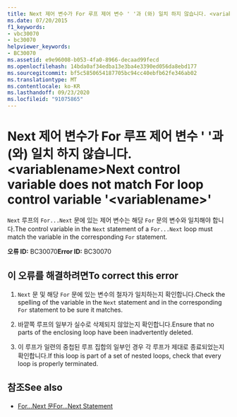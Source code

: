 ```yaml
---
title: Next 제어 변수가 For 루프 제어 변수 ' '과 (와) 일치 하지 않습니다. <variablename>
ms.date: 07/20/2015
f1_keywords:
- vbc30070
- bc30070
helpviewer_keywords:
- BC30070
ms.assetid: e9e96008-b053-4fa0-8966-decaad99fecd
ms.openlocfilehash: 14bda0af34edba13e3ba4e3390ed056da8ebd177
ms.sourcegitcommit: bf5c5850654187705bc94cc40ebfb62fe346ab02
ms.translationtype: MT
ms.contentlocale: ko-KR
ms.lasthandoff: 09/23/2020
ms.locfileid: "91075865"
---
```

# <a name="next-control-variable-does-not-match-for-loop-control-variable-variablename"></a><span data-ttu-id="5ed3c-102">Next 제어 변수가 For 루프 제어 변수 ' '과 (와) 일치 하지 않습니다. \<variablename></span><span class="sxs-lookup"><span data-stu-id="5ed3c-102">Next control variable does not match For loop control variable '\<variablename>'</span></span>

<span data-ttu-id="5ed3c-103">`Next` 루프의 `For...Next` 문에 있는 제어 변수는 해당 `For` 문의 변수와 일치해야 합니다.</span><span class="sxs-lookup"><span data-stu-id="5ed3c-103">The control variable in the `Next` statement of a `For...Next` loop must match the variable in the corresponding `For` statement.</span></span>  
  
 <span data-ttu-id="5ed3c-104">**오류 ID:** BC30070</span><span class="sxs-lookup"><span data-stu-id="5ed3c-104">**Error ID:** BC30070</span></span>  
  
## <a name="to-correct-this-error"></a><span data-ttu-id="5ed3c-105">이 오류를 해결하려면</span><span class="sxs-lookup"><span data-stu-id="5ed3c-105">To correct this error</span></span>  
  
1. <span data-ttu-id="5ed3c-106">`Next` 문 및 해당 `For` 문에 있는 변수의 철자가 일치하는지 확인합니다.</span><span class="sxs-lookup"><span data-stu-id="5ed3c-106">Check the spelling of the variable in the `Next` statement and in the corresponding `For` statement to be sure it matches.</span></span>  
  
2. <span data-ttu-id="5ed3c-107">바깥쪽 루프의 일부가 실수로 삭제되지 않았는지 확인합니다.</span><span class="sxs-lookup"><span data-stu-id="5ed3c-107">Ensure that no parts of the enclosing loop have been inadvertently deleted.</span></span>  
  
3. <span data-ttu-id="5ed3c-108">이 루프가 일련의 중첩된 루프 집합의 일부인 경우 각 루프가 제대로 종료되었는지 확인합니다.</span><span class="sxs-lookup"><span data-stu-id="5ed3c-108">If this loop is part of a set of nested loops, check that every loop is properly terminated.</span></span>  
  
## <a name="see-also"></a><span data-ttu-id="5ed3c-109">참조</span><span class="sxs-lookup"><span data-stu-id="5ed3c-109">See also</span></span>

- [<span data-ttu-id="5ed3c-110">For...Next 문</span><span class="sxs-lookup"><span data-stu-id="5ed3c-110">For...Next Statement</span></span>](../language-reference/statements/for-next-statement.md)

